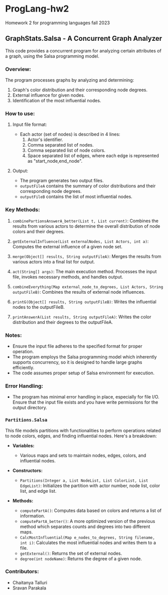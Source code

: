 # ProgLang-hw2
Homework 2 for programming languages fall 2023

## GraphStats.Salsa - A Concurrent Graph Analyzer

This code provides a concurrent program for analyzing certain attributes of a graph, using the Salsa programming model.

### Overview:

The program processes graphs by analyzing and determining:
1. Graph's color distribution and their corresponding node degrees.
2. External influence for given nodes.
3. Identification of the most influential nodes.

### How to use:

1. Input file format:
    - Each actor (set of nodes) is described in 4 lines:
        1. Actor's identifier.
        2. Comma separated list of nodes.
        3. Comma separated list of node colors.
        4. Space separated list of edges, where each edge is represented as "start_node,end_node".

2. Output:
    - The program generates two output files.
    - `outputFileA` contains the summary of color distributions and their corresponding node degrees.
    - `outputFileB` contains the list of most influential nodes.

### Key Methods:

1. `combinePartionsAnswerA_better(List t, List current)`: Combines the results from various actors to determine the overall distribution of node colors and their degrees.

2. `getExternalInfluence(List externalNodes, List Actors, int a)`: Computes the external influence of a given node set.

3. `merge(Object[] results, String outputFileA)`: Merges the results from various actors into a final list for output.

4. `act(String[] args)`: The main execution method. Processes the input file, invokes necessary methods, and handles output.

5. `combineEverything(Map external_node_to_degrees, List Actors, String outputFileB)`: Combines the results of external node influences.

6. `printG(Object[] results, String outputFileB)`: Writes the influential nodes to the outputFileB.

7. `printAnswerA(List results, String outputFileA)`: Writes the color distribution and their degrees to the outputFileA.

### Notes:
- Ensure the input file adheres to the specified format for proper operation.
- The program employs the Salsa programming model which inherently supports concurrency, so it is designed to handle large graphs efficiently.
- The code assumes proper setup of Salsa environment for execution.

### Error Handling:
- The program has minimal error handling in place, especially for file I/O. Ensure that the input file exists and you have write permissions for the output directory.

### `Partitions.Salsa`

This file models partitions with functionalities to perform operations related to node colors, edges, and finding influential nodes. Here's a breakdown:

- **Variables:**
  - Various maps and sets to maintain nodes, edges, colors, and influential nodes.

- **Constructors:**
  - `Partitions(Integer a, List NodeList, List ColorList, List EdgeList)`: Initializes the partition with actor number, node list, color list, and edge list.

- **Methods:**
  - `computePartA()`: Computes data based on colors and returns a list of information.
  - `computePartA_better()`: A more optimized version of the previous method which separates counts and degrees into two different maps.
  - `CalcMostInfluential(Map e_nodes_to_degrees, String filename, int i)`: Calculates the most influential nodes and writes them to a file.
  - `getExternal()`: Returns the set of external nodes.
  - `degree(int nodeName)`: Returns the degree of a given node.

### Contributors:
- Chaitanya Talluri
- Sravan Parakala


